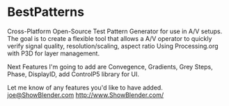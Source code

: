 BestPatterns
============

Cross-Platform Open-Source Test Pattern Generator for use in A/V setups.
  The goal is to create a flexible tool that allows a A/V operator to quickly verify signal quality, resolution/scaling, aspect ratio
Using Processing.org with P3D for layer management.

Next Features I'm going to add are Convegence, Gradients, Grey Steps, Phase, DisplayID, add ControlP5 library for UI.

Let me know of any features you'd like to have added.  
joe@ShowBlender.com 
http://www.ShowBlender.com/
